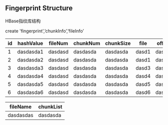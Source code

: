 ## Fingerprint Structure

HBase指纹库结构

create 'fingerprint',’chunkInfo’,’fileInfo’

| id  | hashValue | fileNum | chunkNum | chunkSize | file  | offset | content |
| --- | --------- | ------- | -------- | --------- | ----- | ------ | ------- |
| 1   | dasdasda1 | dasdasd | dasdasda |  dasdasda | dasd1 | dasdsa | dsadsad |
| 2   | dasdasda2 | dasdasd | dasdasda |  dasdasda | dasd1 | dasdsa | dasdas  |
| 3   | dasdasda3 | dasdasd | dasdasda |  dasdasda | dasd3 | dasdsa | dsaddsa |
| 4   | dasdasda4 | dasdasd | dasdasda |  dasdasda | dasd4 | dasdsa | dasdasd |
| 5   | dasdasda5 | dasdasd | dasdasda |  dasdasda | dasd5 | dasdsa | dsadas  |
| 6   | dasdasda6 | dasdasd | dasdasda |  dasdasda | dasd6 | dasdsa | dasdas  |

| fileName  | chunkList |
| --------- | --------- |
| dasdasdas | dasdasda  |
